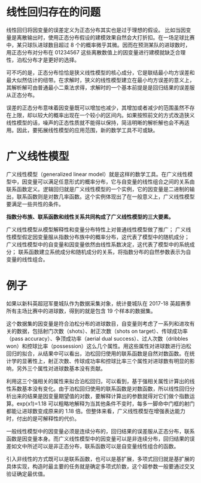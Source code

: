 # 线性回归存在的问题

线性回归将因变量的误差定义为正态分布其实也是过于理想的假设。
比如当因变量是离散输出时，使用正态分布假设的建模效果自然会大打折扣。在一场足球比赛中，某只球队进球数目超过 8 个的概率微乎其微。因而在预测某队的进球数时，用正态分布对分布在 01234567 这些离散数值上的因变量进行建模就缺乏合理性，泊松分布才是更好的选择。

可不巧的是，正态分布恰恰是狭义线性模型的核心成分，它是联结最小均方误差和最大似然估计的纽带。在求解时，狭义的线性模型建立在最小均方误差的意义上，其解析解可由普通最小二乘法求得，求解时的一个基本前提是是回归结果的误差服从正态分布。

误差的正态分布意味着因变量既可以增加也减少，其增加或者减少的范围虽然不存在上限，却以较大的概率出现在一个较小的区间内。如果按照前文的方式改造狭义线性模型的话，噪声的正态性质就不能得以保持，简洁明晰的解析解也会不再适用。因此，要拓展线性模型的应用范围，新的数学工具不可或缺。

# 广义线性模型

广义线性模型（generalized linear model）就是这样的数学工具。在广义线性模型中，因变量可以满足任意形式的概率分布，它与自变量的线性组合之间的关系由联系函数定义。逻辑回归就是广义线性模型的一个实例，它的因变量是二进制的输出，联系函数则是对数几率函数。这个实例体现出了在一般意义上，广义线性模型要满足一些共性的条件。

**指数分布族、联系函数和线性关系共同构成了广义线性模型的三大要素。**

广义线性模型从模型解释性和变量分布特性上对普通线性模型做了推广；
广义线性模型假定因变量服从指数分布族中的概率分布，这代表了模型中的随机成分；
广义线性模型中的自变量和因变量依然由线性系数决定，这代表了模型中的系统成分；
联系函数建立系统成分和随机成分的关系，将指数分布的自然参数表示为自变量的线性组合。

# 例子

如果以新科英超冠军曼城队作为数据采集对象，统计曼城队在 2017-18 英超赛季所有主场比赛中的进球数，得到的就是包含 19 个样本的数据集。

这个数据集的因变量是符合泊松分布的进球数目，自变量则考虑了一系列和进攻有关的数据，包括射门次数（shots）、射正次数（shots on target）、传球成功率（pass accuracy）、争顶成功率（aerial dual success）、过人次数（dribbles won）和控球比率（possession）这么几个属性。用这些属性对进球数进行泊松回归的拟合，从结果中可以看出，泊松回归使用的联系函数是自然对数函数。在统计学的显著性上，射正次数、传球成功率和控球比率三个属性对进球数有明显的影响，另外三个属性对进球数基本没有贡献。

利用这三个强相关的属性来拟合泊松回归，可以看到，基于强相关属性计算出的线性系数基本没有变化。由于泊松回归使用的联系函数是对数函数，所以线性回归分析出来的结果是因变量期望值的对数，要解释计算出的参数就得对它们做个指数运算。exp(x1)=1.18 可以粗略地解释为当其他条件不变时，每多一脚命中门框的射门都能让进球数变成原来的 1.18 倍。但整体来看，广义线性模型在增强表达能力时，付出的是可解释性的代价。

一般线性模型中的因变量必须是连续分布的，回归结果的误差服从正态分布，联系函数是因变量本身。而广义线性模型中的因变量可以是非连续分布，回归结果的误差如文中所述可以是非正态分布，联系函数可以是自变量线性组合的函数。

引入非线性的方式既可以是联系函数，也可以是基扩展，多项式回归就是基扩展的具体实现，构造时最主要的任务就是确定多项式阶数，这个超参数一般要通过交叉验证确定最优值。
